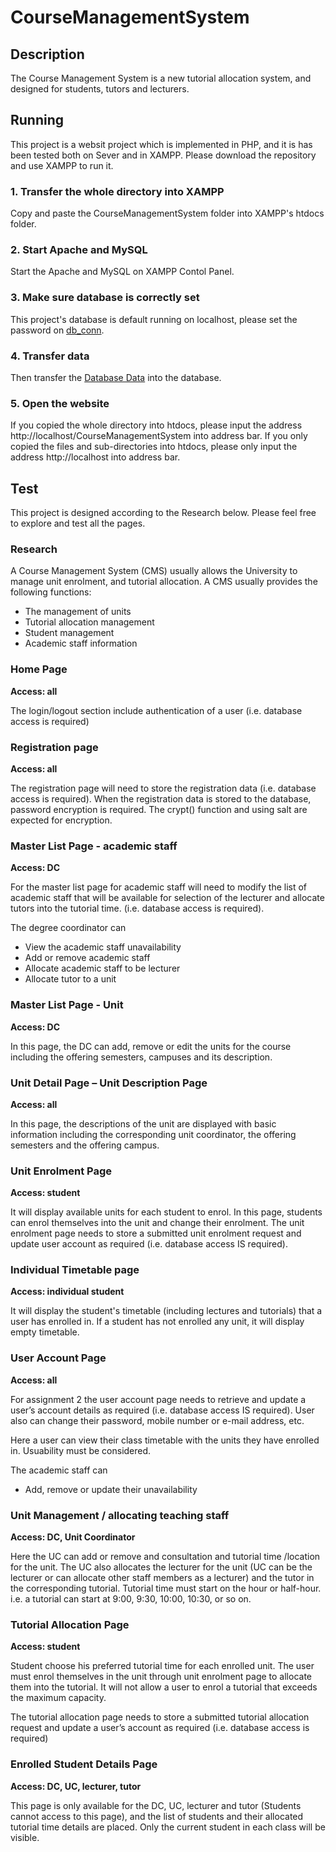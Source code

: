 # CourseManagementSystem
## Description
The Course Management System is a new tutorial allocation system, and designed for students, tutors and lecturers.

## Running
This project is a websit project which is implemented in PHP, and it is has been tested both on Sever and in XAMPP. Please download the repository and use XAMPP to run it.

### 1. Transfer the whole directory into XAMPP
Copy and paste the CourseManagementSystem folder into XAMPP's htdocs folder.

### 2. Start Apache and MySQL
Start the Apache and MySQL on XAMPP Contol Panel.

### 3. Make sure database is correctly set
This project's database is default running on localhost, please set the password on [db_conn](https://github.com/jxcharlie1991/CourseManagementSystem/blob/main/component/db_conn.php).

### 4. Transfer data
Then transfer the [Database Data](https://github.com/jxcharlie1991/CourseManagementSystem/blob/main/localhost.sql) into the database.

### 5. Open the website
If you copied the whole directory into htdocs, please input the address http://localhost/CourseManagementSystem into address bar. If you only copied the files and sub-directories into htdocs, please only input the address http://localhost into address bar.

## Test
This project is designed according to the Research below. Please feel free to explore and test all the pages.

### Research

A Course Management System (CMS) usually allows the University to manage unit enrolment, and tutorial allocation. A CMS usually provides the following functions:
- The management of units
- Tutorial allocation management 
- Student management
- Academic staff information

### Home Page
**Access: all**

The login/logout section include authentication of a user (i.e. database access is required)
### Registration page
**Access: all**

The registration page will need to store the registration data (i.e. database access is required).
When the registration data is stored to the database, password encryption is required. The crypt() function and using salt are expected for encryption.
### Master List Page - academic staff
**Access: DC**

For the master list page for academic staff will need to modify the list of academic staff that will be available for selection of the lecturer and allocate tutors into the tutorial time. (i.e. database access is required). 

The degree coordinator can 
- View the academic staff unavailability
- Add or remove academic staff
- Allocate academic staff to be lecturer
- Allocate tutor to a unit
### Master List Page - Unit
**Access: DC**

In this page, the DC can add, remove or edit the units for the course including the offering semesters, campuses and its description. 
### Unit Detail Page – Unit Description Page
**Access: all**

In this page, the descriptions of the unit are displayed with basic information including the corresponding unit coordinator, the offering semesters and the offering campus.
### Unit Enrolment Page
**Access: student**

It will display available units for each student to enrol. In this page, students can enrol themselves into the unit and change their enrolment. The unit enrolment page needs to store a submitted unit enrolment request and update user account as required (i.e. database access IS required).
### Individual Timetable page
**Access: individual student**

It will display the student's timetable (including lectures and tutorials) that a user has enrolled in. If a student has not enrolled any unit, it will display empty timetable.
### User Account Page
**Access: all**

For assignment 2 the user account page needs to retrieve and update a user’s account details as required (i.e. database access IS required). User also can change their password, mobile number or e-mail address, etc.

Here a user can view their class timetable with the units they have enrolled in. Usuability must be considered.

The academic staff can
- Add, remove or update their unavailability 
### Unit Management / allocating teaching staff
**Access: DC, Unit Coordinator**

Here the UC can add or remove and consultation and tutorial time /location for the unit. The UC also allocates the lecturer for the unit (UC can be the lecturer or can allocate other staff members as a lecturer) and the tutor in the corresponding tutorial. Tutorial time must start on the hour or half-hour. i.e. a tutorial can start at 9:00, 9:30, 10:00, 10:30, or so on.
### Tutorial Allocation Page
**Access: student**

Student choose his preferred tutorial time for each enrolled unit.
The user must enrol themselves in the unit through unit enrolment page to allocate them into the tutorial. It will not allow a user to enrol a tutorial that exceeds the maximum capacity. 

The tutorial allocation page needs to store a submitted tutorial allocation request and update a user’s account as required (i.e. database access is required)
### Enrolled Student Details Page
**Access: DC, UC, lecturer, tutor**

This page is only available for the DC, UC, lecturer and tutor (Students cannot access to this page), and the list of students and their allocated tutorial time details are placed. Only the current student in 
each class will be visible. 
